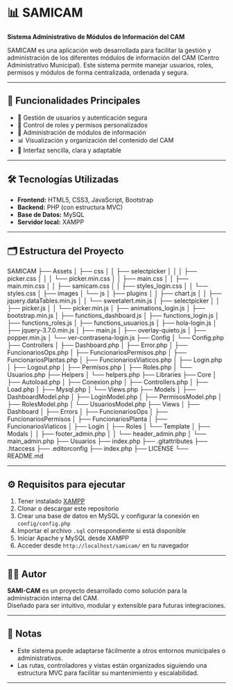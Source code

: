 # 📊 SAMICAM
**Sistema Administrativo de Módulos de Información del CAM**

SAMICAM es una aplicación web desarrollada para facilitar la gestión y administración de los diferentes módulos de información del CAM (Centro Administrativo Municipal). Este sistema permite manejar usuarios, roles, permisos y módulos de forma centralizada, ordenada y segura.

---

## 🚀 Funcionalidades Principales

- 🔐 Gestión de usuarios y autenticación segura
- 👤 Control de roles y permisos personalizados
- 📁 Administración de módulos de información
- 📊 Visualización y organización del contenido del CAM
- 🧩 Interfaz sencilla, clara y adaptable

---

## 🛠️ Tecnologías Utilizadas

- **Frontend:** HTML5, CSS3, JavaScript, Bootstrap
- **Backend:** PHP (con estructura MVC)
- **Base de Datos:** MySQL
- **Servidor local:** XAMPP

---

## 🗂️ Estructura del Proyecto

SAMICAM
├── Assets
│   ├── css
│   │   ├── selectpicker
│   │   │   ├── picker.css
│   │   │   └── picker.min.css
│   │   ├── main.css
│   │   ├── main.min.css
│   │   ├── samicam.css
│   │   ├── styles_login.css
│   │   └── styles.css
│   ├── images
│   └── js
│       ├── plugins
│       │   ├── chart.js
│       │   ├── jquery.dataTables.min.js
│       │   └── sweetalert.min.js
│       ├── selectpicker
│       │   ├── picker.js
│       │   └── picker.min.js
│       ├── animations_login.js
│       ├── bootstrap.min.js
│       ├── functions_dashboard.js
│       ├── functions_login.js
│       ├── functions_roles.js
│       ├── functions_usuarios.js
│       ├── hola-login.js
│       ├── jquery-3.7.0.min.js
│       ├── main.js
│       ├── overlay-quieto.js
│       ├── popper.min.js
│       └── ver-contrasena-login.js
├── Config
│   └── Config.php
├── Controllers
│   ├── Dashboard.php
│   ├── Error.php
│   ├── FuncionariosOps.php
│   ├── FuncionariosPermisos.php
│   ├── FuncionariosPlantas.php
│   ├── FuncionariosViaticos.php
│   ├── Login.php
│   ├── Logout.php
│   ├── Permisos.php
│   ├── Roles.php
│   └── Usuarios.php
├── Helpers
│   └── helpers.php
├── Libraries
├── Core
│   ├── Autoload.php
│   ├── Conexion.php
│   ├── Controllers.php
│   ├── Load.php
│   ├── Mysql.php
│   └── Views.php
├── Models
│   ├── DashboardModel.php
│   ├── LoginModel.php
│   ├── PermisosModel.php
│   ├── RolesModel.php
│   └── UsuariosModel.php
├── Views
│   ├── Dashboard
│   ├── Errors
│   ├── FuncionariosOps
│   ├── FuncionariosPermisos
│   ├── FuncionariosPlanta
│   ├── FuncionariosViaticos
│   ├── Login
│   ├── Roles
│   └── Template
│       ├── Modals
│       │   ├── footer_admin.php
│       │   └── header_admin.php
│       └── main_admin.php
├── Usuarios
├── index.php
├── .gitattributes
├── .htaccess
├── .editorconfig
├── index.php
├── LICENSE
└── README.md


---

## ⚙️ Requisitos para ejecutar

1. Tener instalado [XAMPP](https://www.apachefriends.org/)
2. Clonar o descargar este repositorio
3. Crear una base de datos en MySQL y configurar la conexión en `config/config.php`
4. Importar el archivo `.sql` correspondiente si está disponible
5. Iniciar Apache y MySQL desde XAMPP
6. Acceder desde `http://localhost/samicam/` en tu navegador

---

## 🧑‍💻 Autor

**SAMI-CAM** es un proyecto desarrollado como solución para la administración interna del CAM.  
Diseñado para ser intuitivo, modular y extensible para futuras integraciones.

---

## 📌 Notas

- Este sistema puede adaptarse fácilmente a otros entornos municipales o administrativos.
- Las rutas, controladores y vistas están organizados siguiendo una estructura MVC para facilitar su mantenimiento y escalabilidad.

---

